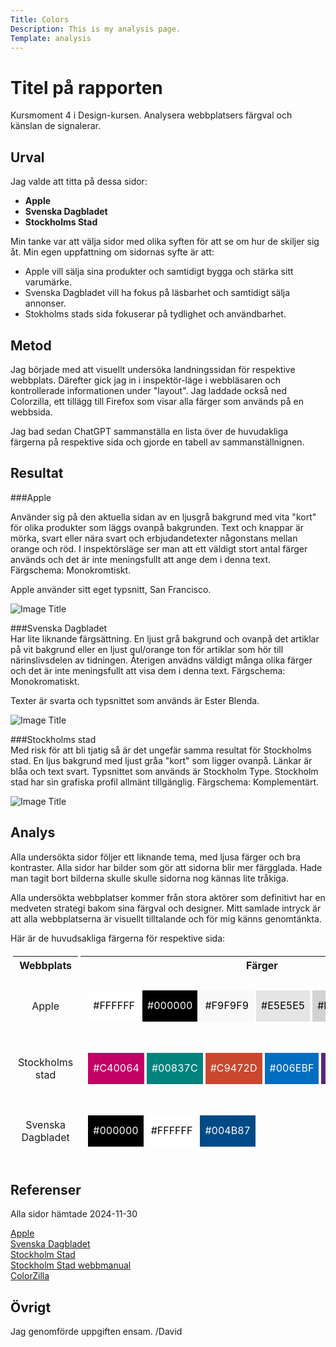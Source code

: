 ```yaml
---
Title: Colors
Description: This is my analysis page.
Template: analysis
---
```


Titel på rapporten
=======================

Kursmoment 4 i Design-kursen. Analysera webbplatsers färgval och känslan de signalerar. 

Urval
-----------------------

Jag valde att titta på dessa sidor:

- **Apple**
- **Svenska Dagbladet**
- **Stockholms Stad**

Min tanke var att välja sidor med olika syften för att se om hur de skiljer sig åt. Min egen uppfattning om sidornas syfte är att:  

- Apple vill sälja sina produkter och samtidigt bygga och stärka sitt varumärke.
- Svenska Dagbladet vill ha fokus på läsbarhet och samtidigt sälja annonser.
- Stokholms stads sida fokuserar på tydlighet och användbarhet.

Metod
-----------------------

Jag började med att visuellt undersöka landningssidan för respektive webbplats. Därefter gick jag in i inspektör-läge i webbläsaren och kontrollerade informationen under "layout". Jag laddade också ned Colorzilla, ett tillägg till Firefox som visar alla färger som används på en webbsida.

Jag bad sedan ChatGPT sammanställa en lista över de huvudakliga färgerna på respektive sida och gjorde en tabell av sammanställnignen. 

Resultat
-----------------------

###Apple  

Använder sig på den aktuella sidan av en ljusgrå bakgrund med vita "kort" för olika produkter som läggs ovanpå bakgrunden. Text och knappar är mörka, svart eller nära svart och erbjudandetexter någonstans mellan orange och röd. I inspektörsläge ser man att ett väldigt stort antal färger används och det är inte meningsfullt att ange dem i denna text. Färgschema: Monokromtiskt.

Apple använder sitt eget typsnitt, San Francisco.

![Image Title](../assets/img/apple.png)  

###Svenska Dagbladet  
Har lite liknande färgsättning. En ljust grå bakgrund och ovanpå det artiklar på vit bakgrund eller en ljust gul/orange ton för artiklar som hör till närinslivsdelen av tidningen. Återigen anvädns väldigt många olika färger och det är inte meningsfullt att visa dem i denna text. Färgschema: Monokromatiskt.

Texter är svarta och typsnittet som används är Ester Blenda.

![Image Title](../assets/img/svd.png)  

###Stockholms stad  
Med risk för att bli tjatig så är det ungefär samma resultat för Stockholms stad. En ljus bakgrund med ljust gråa "kort" som ligger ovanpå. Länkar är blåa och text svart. Typsnittet som används är Stockholm Type. Stockholm stad har sin grafiska profil allmänt tillgänglig. Färgschema: Komplementärt.

![Image Title](../assets/img/sthlm.png)  

Analys
-----------------------

Alla undersökta sidor följer ett liknande tema, med ljusa färger och bra kontraster. Alla sidor har bilder som gör att sidorna blir mer färgglada. Hade man tagit bort bilderna skulle skulle sidorna nog kännas lite tråkiga.

Alla undersökta webbplatser kommer från stora aktörer som definitivt har en medveten strategi bakom sina färgval och designer. Mitt samlade intryck är att alla webbplatserna är visuellt tilltalande och för mig känns genomtänkta. 

Här är de huvudsakliga färgerna för respektive sida: 

<table style="border-spacing: 4px; border-collapse: separate; text-align: center;">
    <thead>
        <tr>
            <th>Webbplats</th>
            <th>Färger</th>
        </tr>
    </thead>
    <tbody>
        <tr>
            <td>Apple</td>
            <td>
                <table style="border-spacing: 4px; border-collapse: separate;">
                    <tr>
                        <td style="height: 50px; width: 50px; background-color: #FFFFFF; color: #000000;">#FFFFFF</td>
                        <td style="height: 50px; width: 50px; background-color: #000000; color: #FFFFFF;">#000000</td>
                        <td style="height: 50px; width: 50px; background-color: #F9F9F9; color: #000000;">#F9F9F9</td>
                        <td style="height: 50px; width: 50px; background-color: #E5E5E5; color: #000000;">#E5E5E5</td>
                        <td style="height: 50px; width: 50px; background-color: #D2D2D2; color: #000000;">#D2D2D2</td>
                    </tr>
                </table>
            </td>
        </tr>
        <tr>
            <td>Stockholms stad</td>
            <td>
                <table style="border-spacing: 4px; border-collapse: separate;">
                    <tr>
                        <td style="height: 50px; width: 50px; background-color: #C40064; color: #FFFFFF;">#C40064</td>
                        <td style="height: 50px; width: 50px; background-color: #00837C; color: #FFFFFF;">#00837C</td>
                        <td style="height: 50px; width: 50px; background-color: #C9472D; color: #FFFFFF;">#C9472D</td>
                        <td style="height: 50px; width: 50px; background-color: #006EBF; color: #FFFFFF;">#006EBF</td>
                        <td style="height: 50px; width: 50px; background-color: #5D237D; color: #FFFFFF;">#5D237D</td>
                        <td style="height: 50px; width: 50px; background-color: #FCBF0A; color: #000000;">#FCBF0A</td>
                    </tr>
                </table>
            </td>
        </tr>
        <tr>
            <td>Svenska Dagbladet</td>
            <td>
                <table style="border-spacing: 4px; border-collapse: separate;">
                    <tr>
                        <td style="height: 50px; width: 50px; background-color: #000000; color: #FFFFFF;">#000000</td>
                        <td style="height: 50px; width: 50px; background-color: #FFFFFF; color: #000000;">#FFFFFF</td>
                        <td style="height: 50px; width: 50px; background-color: #004B87; color: #FFFFFF;">#004B87</td>
                    </tr>
                </table>
            </td>
        </tr>
    </tbody>
</table>

Referenser
-----------------------

Alla sidor hämtade 2024-11-30

[Apple](https://www.apple.com/se/)  
[Svenska Dagbladet](https://www.svd.se)  
[Stockholm Stad](https://start.stockholm)  
[Stockholm Stad webbmanual](https://webbmanual.stockholm/farger/)  
[ColorZilla](https://addons.mozilla.org/sv-SE/firefox/addon/colorzilla/)  


Övrigt
-----------------------

Jag genomförde uppgiften ensam.
/David
